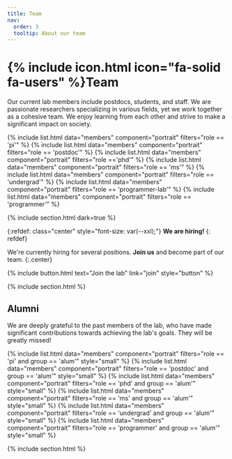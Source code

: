 ```yaml
---
title: Team
nav:
  order: 3
  tooltip: About our team
---
```


# {% include icon.html icon="fa-solid fa-users" %}Team

Our current lab members include postdocs, students, and staff.
We are passionate researchers specializing in various fields, yet we work together as a cohesive team.
We enjoy learning from each other and strive to make a significant impact on society.

{% include list.html data="members" component="portrait" filters="role == 'pi'" %}
{% include list.html data="members" component="portrait" filters="role == 'postdoc'" %}
{% include list.html data="members" component="portrait" filters="role =='phd'" %}
{% include list.html data="members" component="portrait" filters="role == 'ms'" %}
{% include list.html data="members" component="portrait" filters="role == 'undergrad'" %}
{% include list.html data="members" component="portrait" filters="role == 'programmer-lab'" %}
{% include list.html data="members" component="portrait" filters="role == 'programmer'" %}

{% include section.html dark=true %}

{:refdef: class="center" style="font-size: var(--xxl);"}
**We are hiring!**
{: refdef}

We're currently hiring for several positions.
**Join us** and become part of our team.
{:.center}

{%
  include button.html
  text="Join the lab"
  link="join"
  style="button"
%}

{% include section.html %}

## Alumni

We are deeply grateful to the past members of the lab, who have made significant contributions towards achieving the lab's goals.
They will be greatly missed!

{% include list.html data="members" component="portrait" filters="role == 'pi' and group == 'alum'" style="small" %}
{% include list.html data="members" component="portrait" filters="role == 'postdoc' and group == 'alum'" style="small" %}
{% include list.html data="members" component="portrait" filters="role == 'phd' and group == 'alum'" style="small" %}
{% include list.html data="members" component="portrait" filters="role == 'ms' and group == 'alum'" style="small" %}
{% include list.html data="members" component="portrait" filters="role == 'undergrad' and group == 'alum'" style="small" %}
{% include list.html data="members" component="portrait" filters="role == 'programmer' and group == 'alum'" style="small" %}

{% include section.html %}
